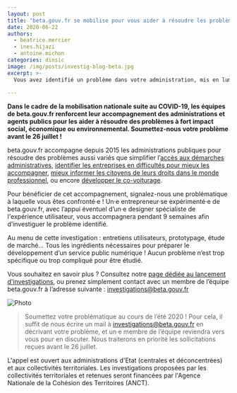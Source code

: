 ```yaml
---
layout: post
title: "beta.gouv.fr se mobilise pour vous aider à résoudre les problèmes de votre administration !"
date: 2020-06-22
authors:
  - beatrice.mercier
  - ines.hijazi
  - antoine.michon
categories: dinsic
image: /img/posts/investig-blog-beta.jpg
excerpt: >-
  Vous avez identifié un problème dans votre administration, mis en lumière par la crise sanitaire COVID-19 ? Votre administration souhaite lancer une nouvelle politique publique ? Vous souhaitez résoudre un problème récurrent observé dans votre quotidien, lié ou non à la crise actuelle ?
  
---
```


**Dans le cadre de la mobilisation nationale suite au COVID-19, les équipes de beta.gouv.fr renforcent leur accompagnement des administrations et agents publics pour les aider à résoudre des problèmes à fort impact social, économique ou environnemental. Soumettez-nous votre problème avant le 26 juillet !**

beta.gouv.fr accompagne depuis 2015 les administrations publiques pour résoudre des problèmes aussi variés que simplifier l’[accès aux démarches administratives](https://beta.gouv.fr/startups/demarches-simplifiees.fr.html), [identifier les entreprises en difficultés pour mieux les accompagner](https://beta.gouv.fr/startups/signaux-faibles.html), [mieux informer les citoyens de leurs droits dans le monde professionnel](https://beta.gouv.fr/startups/codedutravail.html), ou encore [développer le co-voiturage](https://beta.gouv.fr/startups/preuve-de-covoiturage.html). 

Pour bénéficier de cet accompagnement, signalez-nous une problématique à laquelle vous êtes confronté·e ! Un·e entrepreneur·se expérimenté·e de beta.gouv.fr, avec l’appui éventuel d’un·e designer spécialiste de l'expérience utilisateur, vous accompagnera pendant 9 semaines afin d’investiguer le problème identifié.

Au menu de cette investigation : entretiens utilisateurs, prototypage, étude de marché… Tous les ingrédients nécessaires pour préparer le développement d’un service public numérique !  Aucun problème n’est trop spécifique ou trop compliqué pour être étudié.

Vous souhaitez en savoir plus ? Consultez notre [page dédiée au lancement d'investigations](https://beta.gouv.fr/approche/investigation), ou prenez simplement contact avec un membre de l’équipe beta.gouv.fr à l’adresse suivante : [investigations@beta.gouv.fr](mailto:investigations@beta.gouv.fr)

![Photo](https://blog.beta.gouv.fr/img/posts/2020_06_18_1200x675_Twitter_BETA_INVESTIGATION.jpg)

> Soumettez votre problématique au cours de l’été 2020 ! Pour cela, il suffit de nous écrire un mail à [investigations@beta.gouv.fr](mailto:investigations@beta.gouv.fr) en décrivant votre problème, et un·e membre de l’équipe reviendra vers vous pour en discuter. Nous traiterons en priorité les sollicitations reçues avant le 26 juillet.

L'appel est ouvert aux administrations d'Etat (centrales et déconcentrées) et aux collectivités territoriales. Les investigations proposées par les collectivités territoriales et retenues seront financées par l'Agence Nationale de la Cohésion des Territoires (ANCT).
